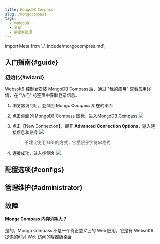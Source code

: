 ```yaml
---
title: MongoDB Compass
slug: /mongocompass
tags:
  - MongoDB
  - 桌面
  - 数据库管理
---
```


import Meta from './_include/mongocompass.md';

<Meta name="meta" />

## 入门指南{#guide}

### 初始化{#wizard}

Websoft9 控制台安装 MongoDB Compass 后，通过 "我的应用" 查看应用详情，在 "访问" 标签页中获取登录信息。  

1. 浏览器访问后，登陆到 Mongo Compass 所在的桌面

2. 点击桌面的 MongoDB Compass 图标，进入MongoDB Compass
   ![](https://libs.websoft9.com/Websoft9/DocsPicture/zh/mongodb/mongodbcompass-click-websoft9.png)

3. 点击【New Connection】，展开 **Advanced Connection Options**，输入连接信息和账号
   ![](https://libs.websoft9.com/Websoft9/DocsPicture/zh/mongodb/mongodbcompass001-websoft9.png)

   > 不建议使用 URI 的方式，它受限于字符串格式

4. 连接成功，进入控制台
   ![](https://libs.websoft9.com/Websoft9/DocsPicture/zh/mongodb/mongodbcompass002-websoft9.png)

## 配置选项{#configs}
## 管理维护{#administrator}

## 故障

#### Mongo Compass 内存消耗大？

是的，Mongo Compass 不是一个真正意义上的 Web 应用，它是有 Websoft9 提供的可以 Web 访问的容器版桌面